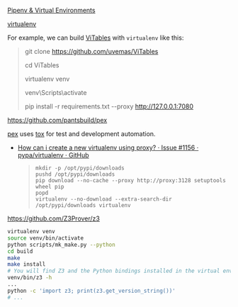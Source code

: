 [Pipenv & Virtual Environments](https://docs.python-guide.org/dev/virtualenvs/)

[virtualenv](https://www.liaoxuefeng.com/wiki/1016959663602400/1019273143120480)

For example, we can build [ViTables](https://github.com/uvemas/ViTables/issues/79) with `virtualenv` like this:

> git clone https://github.com/uvemas/ViTables
> 
> cd ViTables
> 
> virtualenv venv
> 
> venv\Scripts\activate
> 
> pip install -r requirements.txt --proxy http://127.0.0.1:7080

https://github.com/pantsbuild/pex

[pex](https://github.com/pantsbuild/pex#development) uses [tox](https://testrun.org/tox/en/latest/) for test and development automation.

- [How can i create a new virtualenv using proxy? · Issue #1156 · pypa/virtualenv · GitHub](https://github.com/pypa/virtualenv/issues/1156)
  
  > ```
  > mkdir -p /opt/pypi/downloads
  > pushd /opt/pypi/downloads
  > pip download --no-cache --proxy http://proxy:3128 setuptools wheel pip
  > popd
  > virtualenv --no-download --extra-search-dir /opt/pypi/downloads virtualenv
  > ```

https://github.com/Z3Prover/z3

```bash
virtualenv venv
source venv/bin/activate
python scripts/mk_make.py --python
cd build
make
make install
# You will find Z3 and the Python bindings installed in the virtual environment
venv/bin/z3 -h
...
python -c 'import z3; print(z3.get_version_string())'
# ...
```
